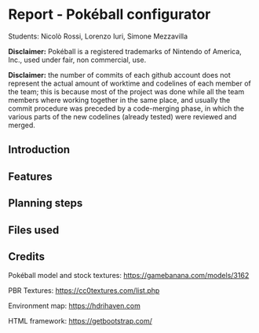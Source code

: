 # Report - Pokéball configurator
Students: Nicolò Rossi, Lorenzo Iuri, Simone Mezzavilla

<!-- <img src="https://raw.githubusercontent.com/redsnic/I3DG_Uniud/master/images/progetto1/report/main.png" width="100%"> -->

**Disclaimer:** Pokéball is a registered trademarks of Nintendo of America, Inc., used under fair, non commercial, use.

**Disclaimer:** the number of commits of each github account does not represent the actual amount of worktime and codelines of each member of the team; this is because most of the project was done while all the team members where working together in the same place, and usually the commit procedure was preceded by a code-merging phase, in which the various parts of the new codelines (already tested) were reviewed and merged.

## Introduction

## Features

## Planning steps

## Files used

## Credits
Pokéball model and stock textures: https://gamebanana.com/models/3162

PBR Textures: https://cc0textures.com/list.php

Environment map: https://hdrihaven.com

HTML framework: https://getbootstrap.com/
